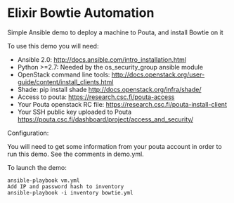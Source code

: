 Elixir Bowtie Automation
========================

Simple Ansible demo to deploy a machine to Pouta, and install Bowtie on it

To use this demo you will need:
 - Ansible 2.0:
   http://docs.ansible.com/intro_installation.html
 - Python >=2.7:
   Needed by the os_security_group ansible module
 - OpenStack command line tools:
   http://docs.openstack.org/user-guide/content/install_clients.html
 - Shade: pip install shade
   http://docs.openstack.org/infra/shade/
 - Access to pouta:
   https://research.csc.fi/pouta-access
 - Your Pouta openstack RC file:
   https://research.csc.fi/pouta-install-client
 - Your SSH public key uploaded to Pouta
   https://pouta.csc.fi/dashboard/project/access_and_security/

Configuration:

You will need to get some information from your pouta account in order to run this demo. See the comments in demo.yml.

To launch the demo:

    ansible-playbook vm.yml
    Add IP and password hash to inventory
    ansible-playbook -i inventory bowtie.yml
